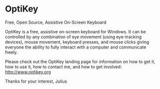 # OptiKey

Free, Open Source, Assistive On-Screen Keyboard

OptiKey is a free, assistive on-screen keyboard for Windows. It can be controlled by any combination of eye movement (using eye-tracking devices), mouse movement, keyboard presses, and mouse clicks giving everyone the ability to fully interact with a computer and communicate freely.

Please check out the OptiKey landing page for information on how to get it, how to use it, how to contact me, and how to get involved: http://www.optikey.org

Thanks for your interest,
Julius
